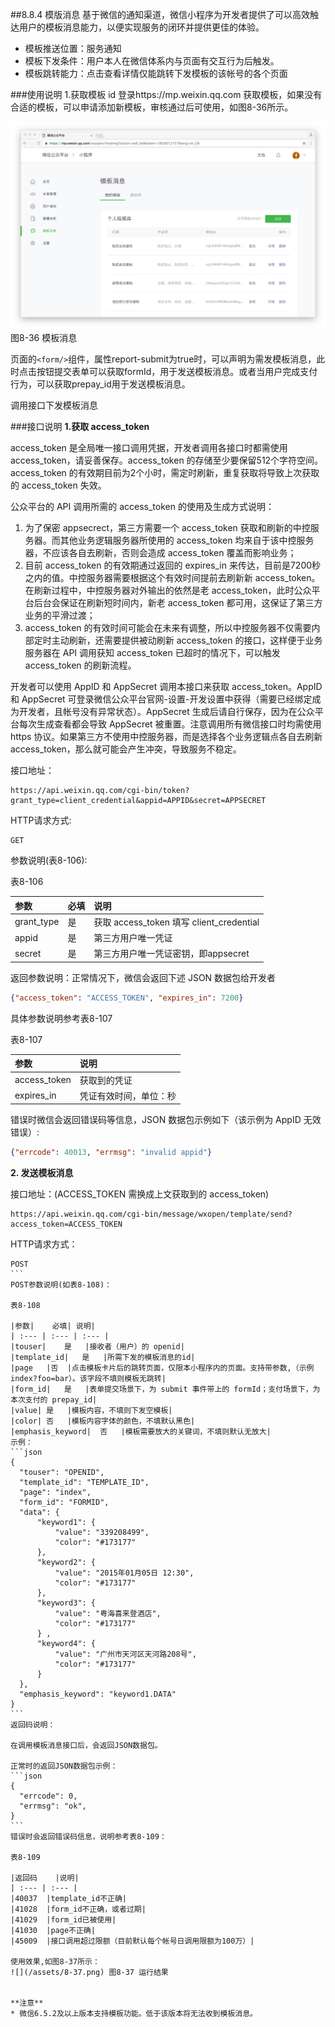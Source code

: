 ##8.8.4 模版消息
基于微信的通知渠道，微信小程序为开发者提供了可以高效触达用户的模板消息能力，以便实现服务的闭环并提供更佳的体验。

* 模板推送位置：服务通知
* 模板下发条件：用户本人在微信体系内与页面有交互行为后触发。
* 模板跳转能力：点击查看详情仅能跳转下发模板的该帐号的各个页面

###使用说明
1.获取模板 id
登录https://mp.weixin.qq.com 获取模板，如果没有合适的模板，可以申请添加新模板，审核通过后可使用，如图8-36所示。

![](/assets/8-36.png)图8-36 模板消息


页面的`<form/>`组件，属性report-submit为true时，可以声明为需发模板消息，此时点击按钮提交表单可以获取formId，用于发送模板消息。或者当用户完成支付行为，可以获取prepay_id用于发送模板消息。

调用接口下发模板消息

###接口说明
**1.获取 access_token**

access_token 是全局唯一接口调用凭据，开发者调用各接口时都需使用 access_token，请妥善保存。access_token 的存储至少要保留512个字符空间。access_token 的有效期目前为2个小时，需定时刷新，重复获取将导致上次获取的 access_token 失效。

公众平台的 API 调用所需的 access_token 的使用及生成方式说明：

1. 为了保密 appsecrect，第三方需要一个 access_token 获取和刷新的中控服务器。而其他业务逻辑服务器所使用的 access_token 均来自于该中控服务器，不应该各自去刷新，否则会造成 access_token 覆盖而影响业务；
2. 目前 access_token 的有效期通过返回的 expires_in 来传达，目前是7200秒之内的值。中控服务器需要根据这个有效时间提前去刷新新 access_token。在刷新过程中，中控服务器对外输出的依然是老 access_token，此时公众平台后台会保证在刷新短时间内，新老 access_token 都可用，这保证了第三方业务的平滑过渡；
3. access_token 的有效时间可能会在未来有调整，所以中控服务器不仅需要内部定时主动刷新，还需要提供被动刷新 access_token 的接口，这样便于业务服务器在 API 调用获知 access_token 已超时的情况下，可以触发 access_token 的刷新流程。

开发者可以使用 AppID 和 AppSecret 调用本接口来获取 access_token。AppID 和 AppSecret 可登录微信公众平台官网-设置-开发设置中获得（需要已经绑定成为开发者，且帐号没有异常状态）。AppSecret 生成后请自行保存，因为在公众平台每次生成查看都会导致 AppSecret 被重置。注意调用所有微信接口时均需使用 https 协议。如果第三方不使用中控服务器，而是选择各个业务逻辑点各自去刷新 access_token，那么就可能会产生冲突，导致服务不稳定。

接口地址：
```
https://api.weixin.qq.com/cgi-bin/token?grant_type=client_credential&appid=APPID&secret=APPSECRET
```
HTTP请求方式:
```
GET
```

参数说明(表8-106):

表8-106

|参数	|必填	|说明|
| :--- | :--- | :--- |
|grant_type|	是|	获取 access_token 填写 client_credential|
|appid	|是|	第三方用户唯一凭证|
|secret	|是|	第三方用户唯一凭证密钥，即appsecret|

返回参数说明：正常情况下，微信会返回下述 JSON 数据包给开发者
```json
{"access_token": "ACCESS_TOKEN", "expires_in": 7200}
```
具体参数说明参考表8-107

表8-107

|参数|	说明|
| :--- | :--- |
|access_token|	获取到的凭证|
|expires_in|	凭证有效时间，单位：秒|
错误时微信会返回错误码等信息，JSON 数据包示例如下（该示例为 AppID 无效错误）:
```json
{"errcode": 40013, "errmsg": "invalid appid"}
```
**2. 发送模板消息**

接口地址：(ACCESS_TOKEN 需换成上文获取到的 access_token)

```
https://api.weixin.qq.com/cgi-bin/message/wxopen/template/send?access_token=ACCESS_TOKEN
```
HTTP请求方式：
````
POST
```
POST参数说明(如表8-108)：

表8-108

|参数|	必填|	说明|
| :--- | :--- | :--- |
|touser|	是	|接收者（用户）的 openid|
|template_id|	是	|所需下发的模板消息的id|
|page	|否	|点击模板卡片后的跳转页面，仅限本小程序内的页面。支持带参数,（示例index?foo=bar）。该字段不填则模板无跳转|
|form_id|	是	|表单提交场景下，为 submit 事件带上的 formId；支付场景下，为本次支付的 prepay_id|
|value|	是	|模板内容，不填则下发空模板|
|color|	否	|模板内容字体的颜色，不填默认黑色|
|emphasis_keyword|	否	|模板需要放大的关键词，不填则默认无放大|
示例：
```json
{
  "touser": "OPENID",  
  "template_id": "TEMPLATE_ID", 
  "page": "index",          
  "form_id": "FORMID",         
  "data": {
      "keyword1": {
          "value": "339208499", 
          "color": "#173177"
      }, 
      "keyword2": {
          "value": "2015年01月05日 12:30", 
          "color": "#173177"
      }, 
      "keyword3": {
          "value": "粤海喜来登酒店", 
          "color": "#173177"
      } , 
      "keyword4": {
          "value": "广州市天河区天河路208号", 
          "color": "#173177"
      } 
  },
  "emphasis_keyword": "keyword1.DATA" 
}
```
返回码说明：

在调用模板消息接口后，会返回JSON数据包。

正常时的返回JSON数据包示例：
```json
{
  "errcode": 0,
  "errmsg": "ok",
}
```
错误时会返回错误码信息，说明参考表8-109：

表8-109

|返回码	|说明|
| :--- | :--- |
|40037	|template_id不正确|
|41028	|form_id不正确，或者过期|
|41029	|form_id已被使用|
|41030	|page不正确|
|45009	|接口调用超过限额（目前默认每个帐号日调用限额为100万）|

使用效果,如图8-37所示：
![](/assets/8-37.png) 图8-37 运行结果


**注意**
* 微信6.5.2及以上版本支持模板功能。低于该版本将无法收到模板消息。


